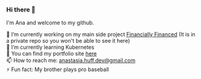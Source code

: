 ### Hi there 👋

I'm Ana and welcome to my github.

🔭 I’m currently working on my main side project [Financially Financed](https://financiallyfinanced.com) (It is in a private repo so you won't be able to see it here)  
🌱 I’m currently learning Kubernetes  
📖 You can find my portfolio site [here](https://anastasiahuff.com)  
📫 How to reach me: anastasia.huff.dev@gmail.com  
⚡ Fun fact: My brother plays pro baseball  
<!--
**ahuff1315/ahuff1315** is a ✨ _special_ ✨ repository because its `README.md` (this file) appears on your GitHub profile.

Here are some ideas to get you started:

- 🔭 I’m currently working on ...
- 🌱 I’m currently learning ...
- 👯 I’m looking to collaborate on ...
- 🤔 I’m looking for help with ...
- 💬 Ask me about ...
- 📫 How to reach me: ...
- 😄 Pronouns: ...
- ⚡ Fun fact: ...
-->
